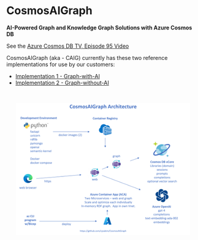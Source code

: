 # CosmosAIGraph

**AI-Powered Graph and Knowledge Graph Solutions with Azure Cosmos DB**

See the [Azure Cosmos DB TV, Episode 95 Video](https://www.youtube.com/watch?v=0alvRmEgIpQ)

CosmosAIGraph (aka - CAIG) currently has these two reference implementations
for use by our customers:

- [Implementation 1 - Graph-with-AI](impl1/docs/readme.md)
- [Implementation 2 - Graph-without-AI](impl2/readme.md)

<pre>

</pre>

<p align="center">
  <img src="impl1/docs/img/app-architecture.png" width="90%">
</p>
